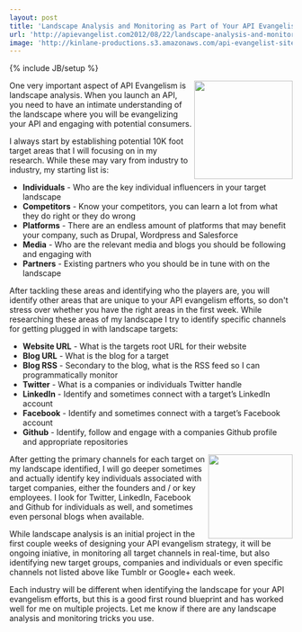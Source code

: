 ```yaml
---
layout: post
title: 'Landscape Analysis and Monitoring as Part of Your API Evangelism'
url: 'http://apievangelist.com2012/08/22/landscape-analysis-and-monitoring-as-part-of-your-api-evangelism/'
image: 'http://kinlane-productions.s3.amazonaws.com/api-evangelist-site/blog/landscape monitoring.png'
---
```

{% include JB/setup %}
<p>
     <img src="http://kinlane-productions.s3.amazonaws.com/landscape%20monitoring.png"  width="175" align="right" />
</p>
<p>
     One very important aspect of API Evangelism is landscape analysis. When you launch an API, you need to have an intimate understanding of the landscape where you will be evangelizing your API and engaging with potential consumers.
</p>
<p>
     I always start by establishing potential 10K foot target areas that I will focusing on in my research. While these may vary from industry to industry, my starting list is:
</p>
<ul >
     <li>
          <strong>Individuals</strong> - Who are the key individual influencers in your target landscape
     </li>
     <li>
          <strong>Competitors</strong> - Know your competitors, you can learn a lot from what they do right or they do wrong
     </li>
     <li>
          <strong>Platforms</strong> - There are an endless amount of platforms that may benefit your company, such as Drupal, Wordpress and Salesforce
     </li>
     <li>
          <strong>Media</strong> - Who are the relevant media and blogs you should be following and engaging with
     </li>
     <li>
          <strong>Partners</strong> - Existing partners who you should be in tune with on the landscape
     </li>
</ul>
<p>
     After tackling these areas and identifying who the players are, you will identify other areas that are unique to your API evangelism efforts, so don't stress over whether you have the right areas in the first week. While researching these areas of my landscape I try to identify specific channels for getting plugged in with landscape targets:
</p>
<ul >
     <li>
          <strong>Website URL</strong> - What is the targets root URL for their website
     </li>
     <li>
          <strong>Blog URL</strong> - What is the blog for a target
     </li>
     <li>
          <strong>Blog RSS</strong> - Secondary to the blog, what is the RSS feed so I can programmatically monitor
     </li>
     <li>
          <strong>Twitter</strong> - What is a companies or individuals Twitter handle
     </li>
     <li>
          <strong>LinkedIn</strong> - Identify and sometimes connect with a target’s LinkedIn account
     </li>
     <li>
          <strong>Facebook</strong> - Identify and sometimes connect with a target’s Facebook account
     </li>
     <li>
          <strong>Github</strong> - Identify, follow and engage with a companies Github profile and appropriate repositories
     </li>
</ul>
<p>
     <img src="http://kinlane-productions.s3.amazonaws.com/twitter/twitter-bird-blue-on-white.png"  width="150" align="right" />
</p>
<p>
     After getting the primary channels for each target on my landscape identified, I will go deeper sometimes and actually identify key individuals associated with target companies, either the founders and / or key employees. I look for Twitter, LinkedIn, Facebook and Github for individuals as well, and sometimes even personal blogs when available.
</p>
<p>
     While landscape analysis is an initial project in the first couple weeks of designing your API evangelism strategy, it will be ongoing iniative, in monitoring all target channels in real-time, but also identifying new target groups, companies and individuals or even specific channels not listed above like Tumblr or Google+ each week.
</p>
<p>
     Each industry will be different when identifying the landscape for your API evangelism efforts, but this is a good first round blueprint and has worked well for me on multiple projects. Let me know if there are any landscape analysis and monitoring tricks you use.
</p>
